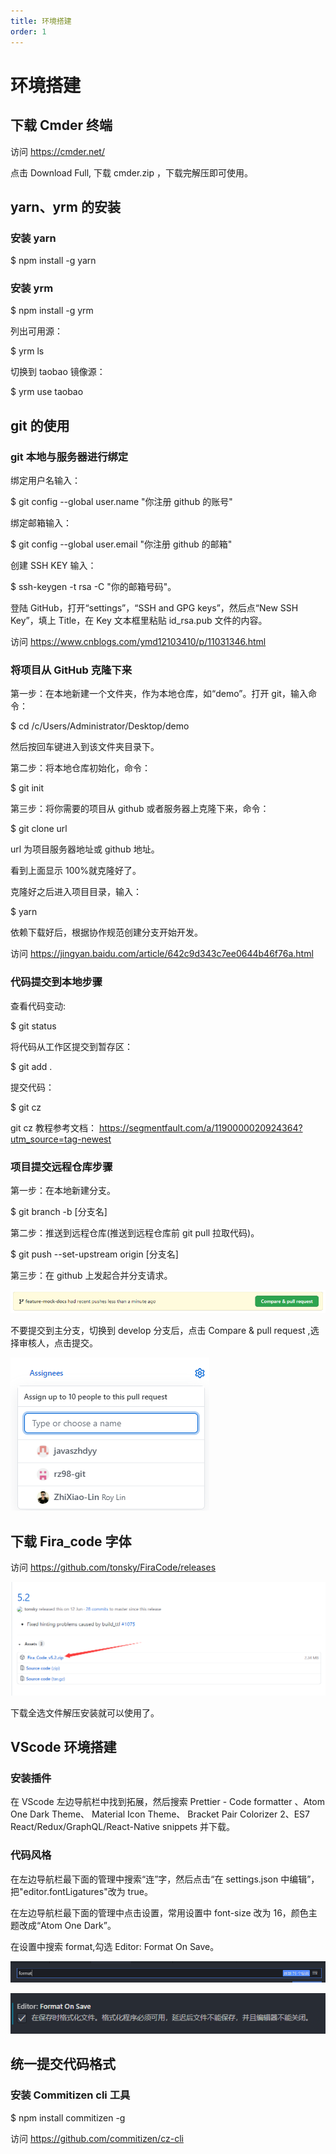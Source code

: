 ```yaml
---
title: 环境搭建
order: 1
---
```


# 环境搭建


## 下载 Cmder 终端

访问 https://cmder.net/

点击 Download Full, 下载 cmder.zip ，下载完解压即可使用。

## yarn、yrm 的安装

### 安装 yarn

\$ npm install -g yarn

### 安装 yrm

\$ npm install -g yrm

列出可用源：

\$ yrm ls

切换到 taobao 镜像源：

\$ yrm use taobao

## git 的使用

### git 本地与服务器进行绑定

绑定用户名输入：

\$ git config --global user.name "你注册 github 的账号"

绑定邮箱输入：

\$ git config --global user.email "你注册 github 的邮箱"

创建 SSH KEY 输入：

\$ ssh-keygen -t rsa -C "你的邮箱号码"。

登陆 GitHub，打开“settings”，“SSH and GPG keys”，然后点“New SSH Key”，填上 Title，在 Key 文本框里粘贴 id_rsa.pub 文件的内容。

访问 https://www.cnblogs.com/ymd12103410/p/11031346.html

### 将项目从 GitHub 克隆下来

第一步：在本地新建一个文件夹，作为本地仓库，如“demo”。打开 git，输入命令：

\$ cd /c/Users/Administrator/Desktop/demo

然后按回车键进入到该文件夹目录下。

第二步：将本地仓库初始化，命令：

\$ git init

第三步：将你需要的项目从 github 或者服务器上克隆下来，命令：

\$ git clone url

url 为项目服务器地址或 github 地址。

看到上面显示 100%就克隆好了。

克隆好之后进入项目目录，输入：

\$ yarn

依赖下载好后，根据协作规范创建分支开始开发。

访问 https://jingyan.baidu.com/article/642c9d343c7ee0644b46f76a.html

### 代码提交到本地步骤

查看代码变动:

\$ git status

将代码从工作区提交到暂存区：

\$ git add .

提交代码：

\$ git cz

git cz 教程参考文档： https://segmentfault.com/a/1190000020924364?utm_source=tag-newest

### 项目提交远程仓库步骤

第一步：在本地新建分支。

\$ git branch -b [分支名]

第二步：推送到远程仓库(推送到远程仓库前 git pull 拉取代码)。

\$ git push --set-upstream origin [分支名]

第三步：在 github 上发起合并分支请求。

![GitFlow](./pr.png)

不要提交到主分支，切换到 develop 分支后，点击 Compare & pull request ,选择审核人，点击提交。

![GitFlow](./person.png)

## 下载 Fira_code 字体

访问 https://github.com/tonsky/FiraCode/releases

![GitFlow](./Fira_code.png)

下载全选文件解压安装就可以使用了。

## VScode 环境搭建

### 安装插件

在 VScode 左边导航栏中找到拓展，然后搜索 Prettier - Code formatter
、Atom One Dark Theme、 Material Icon Theme、 Bracket Pair Colorizer 2、ES7 React/Redux/GraphQL/React-Native snippets 并下载。

### 代码风格

在左边导航栏最下面的管理中搜索“连”字，然后点击“在 settings.json 中编辑”，把"editor.fontLigatures"改为 true。

在左边导航栏最下面的管理中点击设置，常用设置中 font-size 改为 16，颜色主题改成“Atom One Dark”。

在设置中搜索 format,勾选 Editor: Format On Save。

![GitFlow](./search.png)

![GitFlow](./save.png)

## 统一提交代码格式

### 安装 Commitizen cli 工具

\$ npm install commitizen -g

访问 https://github.com/commitizen/cz-cli

